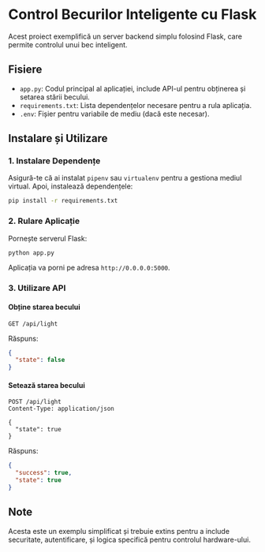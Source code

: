 
# Control Becurilor Inteligente cu Flask

Acest proiect exemplifică un server backend simplu folosind Flask, care permite controlul unui bec inteligent.

## Fisiere

- `app.py`: Codul principal al aplicației, include API-ul pentru obținerea și setarea stării becului.
- `requirements.txt`: Lista dependențelor necesare pentru a rula aplicația.
- `.env`: Fișier pentru variabile de mediu (dacă este necesar).

## Instalare și Utilizare

### 1. Instalare Dependențe

Asigură-te că ai instalat `pipenv` sau `virtualenv` pentru a gestiona mediul virtual. Apoi, instalează dependențele:

```bash
pip install -r requirements.txt
```

### 2. Rulare Aplicație

Pornește serverul Flask:

```bash
python app.py
```

Aplicația va porni pe adresa `http://0.0.0.0:5000`.

### 3. Utilizare API

#### Obține starea becului

```http
GET /api/light
```

Răspuns:

```json
{
  "state": false
}
```

#### Setează starea becului

```http
POST /api/light
Content-Type: application/json

{
  "state": true
}
```

Răspuns:

```json
{
  "success": true,
  "state": true
}
```

## Note

Acesta este un exemplu simplificat și trebuie extins pentru a include securitate, autentificare, și logica specifică pentru controlul hardware-ului.
